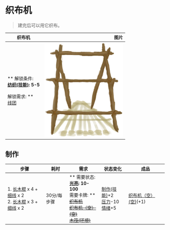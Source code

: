 # 织布机  
> 建完后可以用它织布。  
  
  织布机  |   图片   
 ----  |  ----:   
 ** 解锁条件: **<br>[纺织(技能)](Skill_Tailoring.md): 5-5<br><br>** 解锁需求: **<br>[线团](YarnFiber.md)  |  <img decoding="async" src="Sprite/Loom.png" href="a.md" style="max-width:300px;max-height:300px;">   
  
## 制作  
步骤  |  耗时  |  需求  |  状态变化  |  成品  
----  |  ----  |  ----  |  ----  |  ----  
1. [长木棍](StickLong.md) x 4 + [细线](CordFiber.md) x 2<br>2. [长木棍](StickLong.md) x 3 + [细线](CordFiber.md) x 2  |  30分/每步骤  |  ** 需要状态: **<br>[光亮](Light.md): 10-100<br>** 需要卡牌: **<br>~~[织布机](Loom.md)~~<br>~~[织布机（空）(空)](LoomEmpty.md)~~<br>~~[木筏(环境)](Env_Raft.md)~~  |  [制作(技能)](Skill_Crafting.md)+2<br>[压力](Stress.md)-10<br>[情绪](Morale.md)+5  |  [织布机（空）(空)](LoomEmpty.md)(+1)  
